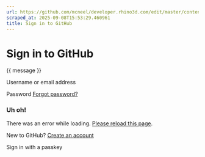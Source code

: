 ```yaml
---
url: https://github.com/mcneel/developer.rhino3d.com/edit/master/content/en/guides/general/contributing/index.md
scraped_at: 2025-09-08T15:53:29.460961
title: Sign in to GitHub
---
```


# Sign in to GitHub

{{ message }}

Username or email address

Password  [Forgot password?](/password_reset)

###  Uh oh!

There was an error while loading. [Please reload this page]().

New to GitHub? [Create an
account](/signup?return_to=https%3A%2F%2Fgithub.com%2Fmcneel%2Fdeveloper.rhino3d.com%2Fedit%2Fmaster%2Fcontent%2Fen%2Fguides%2Fgeneral%2Fcontributing%2Findex.md&source=login)

Sign in with a passkey

